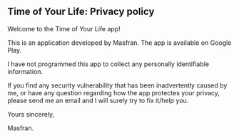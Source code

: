 ## Time of Your Life: Privacy policy

Welcome to the Time of Your Life app!

This is an application developed by Masfran. The app is available on Google Play.

I have not programmed this app to collect any personally identifiable information.

If you find any security vulnerability that has been inadvertently caused by me, or have any question regarding how the app protectes your privacy, please send me an email and I will surely try to fix it/help you.


Yours sincerely,  

Masfran.   
